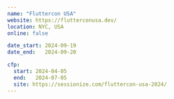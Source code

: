 ```yaml
---
name: "Fluttercon USA"
website: https://flutterconusa.dev/
location: NYC, USA
online: false

date_start: 2024-09-19
date_end:   2024-09-20

cfp:
  start: 2024-04-05
  end:   2024-07-05
  site: https://sessionize.com/fluttercon-usa-2024/
---
```

